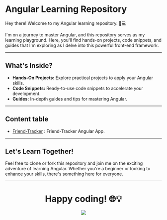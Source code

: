 # Angular Learning Repository

Hey there! Welcome to my Angular learning repository. 🚀💻

I'm on a journey to master Angular, and this repository serves as my learning playground. Here, you'll find hands-on projects, code snippets, and guides that I'm exploring as I delve into this powerful front-end framework.

---

## What's Inside?

- **Hands-On Projects:** Explore practical projects to apply your Angular skills.
- **Code Snippets:** Ready-to-use code snippets to accelerate your development.
- **Guides:** In-depth guides and tips for mastering Angular.

---

## Content table

- [Friend-Tracker](./Friend-Tracker) : Friend-Tracker Angular App.

---

## Let's Learn Together!

Feel free to clone or fork this repository and join me on the exciting adventure of learning Angular. Whether you're a beginner or looking to enhance your skills, there's something here for everyone.

---
<h1 align="center">
	Happy coding! 🌐💡
</h1>

<p align="center">
<img src ="https://wallpapercave.com/wp/wp10475024.jpg">
</p>
